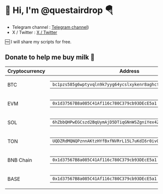 # 👋 Hi, I'm @questairdrop 🪂

- Telegram channel       : [Telegram channel](https://t.me/questairdrop))
- X / Twitter            : [X / Twitter](https://x.com/questmeairdrop)

🆓 I will share my scripts for free.

## Donate to help me buy milk 🥛

| Cryptocurrency | Address |
|----------------|---------|
| BTC | <table><tr><td><code>bc1pzs585g6wptyvqln9k7yyg64ycslxykenr8aghcf9mwx3azvm3qmsq43p74</code></td></tr></table> |
| EVM | <table><tr><td><code>0x1d37567B8a085C41Af116c780C379cb93DEcE5a1</code></td></tr></table> |
| SOL | <table><tr><td><code>6hZbbQHPwEGCszd2BqUymAjD5DTiqGNnWSZgniYex42F</code></td></tr></table> |
| TON | <table><tr><td><code>UQDZRdMQNQPznnAKtzHYfBxfNVRrL15L7uKdI6r0ivQ7U9wa</code></td></tr></table> |
| BNB Chain | <table><tr><td><code>0x1d37567B8a085C41Af116c780C379cb93DEcE5a1</code></td></tr></table> |
| BASE| <table><tr><td><code>0x1d37567B8a085C41Af116c780C379cb93DEcE5a1</code></td></tr></table> |
